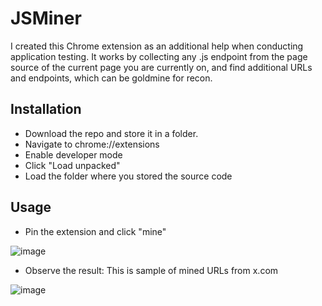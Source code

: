 # JSMiner
I created this Chrome extension as an additional help when conducting application testing. It works by collecting any .js endpoint from the page source of the current page you are currently on, and find additional URLs and endpoints, which can be goldmine for recon.

## Installation
- Download the repo and store it in a folder.
- Navigate to chrome://extensions
- Enable developer mode
- Click "Load unpacked"
- Load the folder where you stored the source code

## Usage
- Pin the extension and click "mine"
  
![image](https://github.com/user-attachments/assets/4d62e150-7de8-4d82-8e21-ba2e833c7dd6)

- Observe the result: This is sample of mined URLs from x.com
  
![image](https://github.com/user-attachments/assets/f6e51b95-ae33-4948-84a9-9b607154d0ff)
